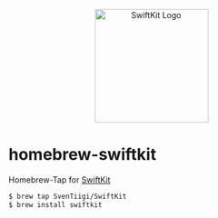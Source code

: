 <p align="center">
  <img width="200" src="https://raw.githubusercontent.com/SvenTiigi/SwiftKit/gh-pages/readMeAssets/SwiftKitLogo.png" alt="SwiftKit Logo">
</p>

# homebrew-swiftkit

Homebrew-Tap for [SwiftKit](https://github.com/SvenTiigi/SwiftKit)

```bash
$ brew tap SvenTiigi/SwiftKit
$ brew install swiftkit
```
